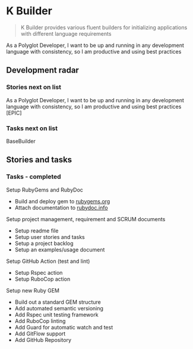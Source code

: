# K Builder

> K Builder provides various fluent builders for initializing applications with different language requirements

As a Polyglot Developer, I want to be up and running in any development language with consistency, so I am productive and using best practices

## Development radar

### Stories next on list

As a Polyglot Developer, I want to be up and running in any development language with consistency, so I am productive and using best practices [EPIC]

### Tasks next on list

BaseBuilder

## Stories and tasks

### Tasks - completed

Setup RubyGems and RubyDoc

- Build and deploy gem to [rubygems.org](https://rubygems.org/gems/k_builder)
- Attach documentation to [rubydoc.info](https://rubydoc.info/github/to-do-/k_builder/master)

Setup project management, requirement and SCRUM documents

- Setup readme file
- Setup user stories and tasks
- Setup a project backlog
- Setup an examples/usage document

Setup GitHub Action (test and lint)

- Setup Rspec action
- Setup RuboCop action

Setup new Ruby GEM

- Build out a standard GEM structure
- Add automated semantic versioning
- Add Rspec unit testing framework
- Add RuboCop linting
- Add Guard for automatic watch and test
- Add GitFlow support
- Add GitHub Repository
